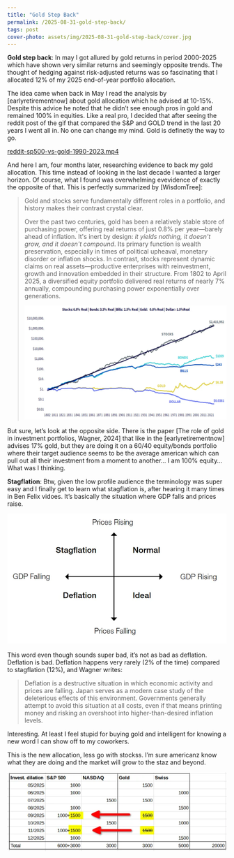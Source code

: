 ```yaml
---
title: "Gold Step Back"
permalink: /2025-08-31-gold-step-back/
tags: post
cover-photo: assets/img/2025-08-31-gold-step-back/cover.jpg
---
```


**Gold step back**: In may I got allured by gold returns in period 2000-2025 which have shown very similar returns and seemingly opposite trends. The thought of hedging against risk-adjusted returns was so fascinating that I allocated 12% of my 2025 end-of-year portfolio allocation.

The idea came when back in May I read the analysis by [earlyretirementnow] about gold allocation which he advised at 10-15%. Despite this advice he noted that he didn’t see enough pros in gold and remained 100% in equities. Like a real pro, I decided that after seeing the reddit post of the gif that compared the S&P and GOLD trend in the last 20 years I went all in. No one can change my mind. Gold is definetly the way to go.

[reddit-sp500-vs-gold-1990-2023.mp4](/assets/img/2025-08-31-gold-step-back/reddit-sp500-vs-gold-1990-2023.mp4)

And here I am, four months later, researching evidence to back my gold allocation. This time instead of looking in the last decade I wanted a larger horizon. Of course, what I found was overwhelming evevidence of exactly the opposite of that. This is perfectly summarized by [WisdomTree]:

> Gold and stocks serve fundamentally different roles in a portfolio, and history makes their contrast crystal clear.
> 
> 
> Over the past two centuries, gold has been a relatively stable store of purchasing power, offering real returns of just 0.8% per year—barely ahead of inflation. It's inert by design: *it yields nothing, it doesn't grow, and it doesn't compound*. Its primary function is wealth preservation, especially in times of political upheaval, monetary disorder or inflation shocks. In contrast, stocks represent dynamic claims on real assets—productive enterprises with reinvestment, growth and innovation embedded in their structure. From 1802 to April 2025, a diversified equity portfolio delivered real returns of nearly 7% annually, compounding purchasing power exponentially over generations.
> 
> ![gold-vs-stocks-1800-2021-inflation-adjusted.webp](/assets/img/2025-08-31-gold-step-back/gold-vs-stocks-1800-2021-inflation-adjusted.webp)
> 

But sure, let’s look at the opposite side. There is the paper [The role of gold in investment portfolios, Wagner, 2024] that like in the [earlyretirementnow] advises 17% gold, but they are doing it on a 60/40 equity/bonds portfolio where their target audience seems to be the average american which can pull out all their investment from a moment to another… I am 100% equity… What was I thinking.

**Stagflation**: Btw, given the low profile audience the terminology was super easy and I finally get to learn what stagflation is, after hearing it many times in Ben Felix vidoes. It’s basically the situation where GDP falls and prices raise.

![stagflation-chart.webp](/assets/img/2025-08-31-gold-step-back/stagflation-chart.webp)

This word even though sounds super bad, it’s not as bad as deflation. Deflation is bad. Deflation happens very rarely (2% of the time) compared to stagflation (12%), and Wagner writes:

> Deflation is a destructive situation in which economic activity and prices are falling. Japan serves as a  modern case study of the deleterious effects of this environment.  Governments generally attempt to avoid this situation at all costs, even  if that means printing money and risking an overshoot into higher-than-desired inflation levels.
> 

Interesting. At least I feel stupid for buying gold and intelligent for knowing a new word I can show off to my coworkers.

This is the new allocation, less go with stockss. I’m sure americanz know what they are doing and the market will grow to the staz and beyond.

![gold-new-allocation.webp](/assets/img/2025-08-31-gold-step-back/gold-new-allocation.webp)
